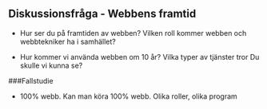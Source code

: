 ## Diskussionsfråga  - Webbens framtid

* Hur ser du på framtiden av webben? Vilken roll kommer webben och webbtekniker ha i samhället? 

* Hur kommer vi använda webben om 10 år? Vilka typer av tjänster tror Du skulle vi kunna se? 


###Fallstudie
* 100% webb. Kan man köra 100% webb. Olika roller, olika program